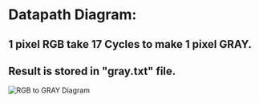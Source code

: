 # Datapath Diagram:
## 1 pixel RGB take 17 Cycles to make 1 pixel GRAY.
## Result is stored in "gray.txt" file.
![RGB to GRAY Diagram](https://user-images.githubusercontent.com/79905379/112729773-70fa0d00-8f60-11eb-8bc0-1c4630ec9d2a.png)

